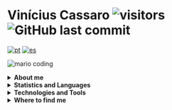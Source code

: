 # Vinícius Cassaro ![visitors](https://visitor-badge.laobi.icu/badge?page_id=vinicis.cassaro) ![GitHub last commit](https://img.shields.io/github/last-commit/vinicius-cassaro/vinicius-cassaro?label=profile%20updated)

[![pt](https://img.shields.io/badge/lang-pt-green.svg)](https://github.com/vinicius-cassaro/vinicius-cassaro/blob/main/README.pt.md)
[![es](https://img.shields.io/badge/lang-es-yellow.svg)](https://github.com/vinicius-cassaro/vinicius-cassaro/blob/main/README.es.md)

![mario coding](https://i.imgur.com/1ZvVkDc.gif)

<div>
  <details>
    <summary><b>About me</b></summary>
     - Graduated in Business Informatics Technology from Fatec (Faculdade de Tecnologia do Estado de São Paulo).<br/>
     - Currently working as a web developer, specializing in back-end development. Also experienced in mobile and desktop development.<br/>
     - Started programming in 2016.
  </details>
</div>

<div>
  <details>
    <summary><b>Statistics and Languages</b></summary>
	<div align = "center">
	  <a href="https://github.com/vinicius-cassaro/">
	    <img height="180em" src="https://github-readme-stats.vercel.app/api?username=vinicius-cassaro&show_icons=true&theme=dark&icon_color=(88,166,255)&bg_color=0a0e12&border_color=cbc6c0&include_all_commits=true&count_private=true&hide_rank=true"/>
	    <img height="180em" src="https://github-readme-stats.vercel.app/api/top-langs/?username=vinicius-cassaro&layout=compact&langs_count=10&theme=dark&bg_color=0a0e12&border_color=cbc6c0"/>
	  </a>
	</div>
  </details>
</div>

<div>
  <details>
    <summary><b>Technologies and Tools</b></summary>

[comment]: <> (Frameworks and Tools)
    <img alt="Spring" height=25 src="https://img.shields.io/badge/Spring-6DB33F?style=for-the-badge&logo=spring&logoColor=white" />
    <img alt="Quarkus" height=25 src="https://img.shields.io/badge/Quarkus-F8F8FF?style=for-the-badge&logo=quarkus" />
    <!--<img alt="Micronaut" height=25 src="https://img.shields.io/badge/Micronaut-000000?style=for-the-badge&logo=micronaut&logoColor=white" />-->
    <img alt="JUnit" height=25 src="https://img.shields.io/badge/Junit5-25A162?style=for-the-badge&logo=junit5&logoColor=white" />
    <!--<img alt="JWT" height=25 src="https://img.shields.io/badge/JWT-000000?style=for-the-badge&logo=JSON%20web%20tokens&logoColor=white" />-->
    <img alt="Azure" height=25 src="https://img.shields.io/badge/Azure-0078d4?style=for-the-badge&logo=azure-devops&logoColor=white" />
    <img alt="Docker" height=25 src="https://img.shields.io/badge/Docker-2CA5E0?style=for-the-badge&logo=docker&logoColor=white" />
    <img alt="Git" height=25 src="https://img.shields.io/badge/Git-F05032?style=for-the-badge&logo=git&logoColor=white" />

[comment]: <> (Data Bases)
    <img alt="MySQL" height=25 src="https://img.shields.io/badge/MySQL-005C84?style=for-the-badge&logo=mysql&logoColor=white" />
    <!--<img alt="Oracle" height=25 src="https://img.shields.io/badge/Oracle-F80000?style=for-the-badge&logo=oracle&logoColor=black" />-->
    <!--<img alt="SQL Server" height=25 src="https://img.shields.io/badge/SQL_Server-CC2927?style=for-the-badge&logo=microsoft-sql-server&logoColor=white"/>-->
    <img alt="REDIS" height=25 src="https://img.shields.io/badge/redis-%23DD0031.svg?&style=for-the-badge&logo=redis&logoColor=white" />
    <img alt="MongoDB" height=25 src="https://img.shields.io/badge/MongoDB-white?style=for-the-badge&logo=mongodb&logoColor=4EA94B" />
    <!--<img alt="Cassandra" height=25 src="https://img.shields.io/badge/Cassandra-1287B1?style=for-the-badge&logo=apache%20cassandra&logoColor=white" />-->
  </details>
</div>
  
<div>
  <details>
    <summary><b>Where to find me</b></summary>
    <a href="https://www.linkedin.com/in/vinicius-cassaro/">
    <img alt="Vinicius Cassaro LinkedIn" height=25 src="https://img.shields.io/badge/linkedin-%230077B5.svg?style=for-the-badge&logo=linkedin&logoColor=white" />
    </a>
  </details>
<div>
